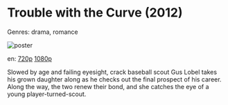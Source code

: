 # Trouble with the Curve (2012)

Genres: drama, romance

![poster](http://image.tmdb.org/t/p/w500/vNWFhlTseaTupYmpnXxJLoShJe3.jpg)

en:
  [720p](magnet:?xt=urn:btih:57E9E05CC0229A33E7547A64DB87F5ABE4BB0E90&tr=udp://glotorrents.pw:6969/announce&tr=udp://tracker.opentrackr.org:1337/announce&tr=udp://torrent.gresille.org:80/announce&tr=udp://tracker.openbittorrent.com:80&tr=udp://tracker.coppersurfer.tk:6969&tr=udp://tracker.leechers-paradise.org:6969&tr=udp://p4p.arenabg.ch:1337&tr=udp://tracker.internetwarriors.net:1337)
  [1080p](magnet:?xt=urn:btih:F1A23E24D533440F0564CCDAD943AE52B53B824F&tr=udp://glotorrents.pw:6969/announce&tr=udp://tracker.opentrackr.org:1337/announce&tr=udp://torrent.gresille.org:80/announce&tr=udp://tracker.openbittorrent.com:80&tr=udp://tracker.coppersurfer.tk:6969&tr=udp://tracker.leechers-paradise.org:6969&tr=udp://p4p.arenabg.ch:1337&tr=udp://tracker.internetwarriors.net:1337)
  


Slowed by age and failing eyesight, crack baseball scout Gus Lobel takes his grown daughter along as he checks out the final prospect of his career. Along the way, the two renew their bond, and she catches the eye of a young player-turned-scout.